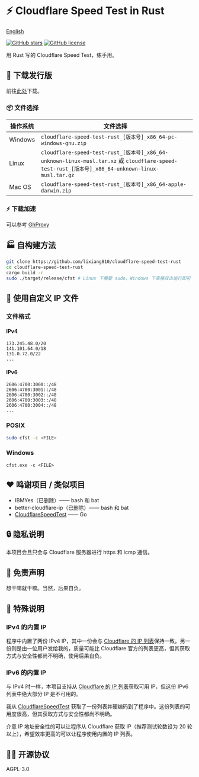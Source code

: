 # ⚡ Cloudflare Speed Test in Rust

[English](README-en_US.md)

[![GitHub stars](https://img.shields.io/github/stars/lixiang810/cloudflare-speed-test-rust?style=for-the-badge)](https://github.com/lixiang810/cloudflare-speed-test-rust/stargazers) [![GitHub license](https://img.shields.io/github/license/lixiang810/cloudflare-speed-test-rust?style=for-the-badge)](https://github.com/lixiang810/cloudflare-speed-test-rust/blob/main/LICENSE)

用 Rust 写的 Cloudflare Speed Test，练手用。

## 🔖 下载发行版

前往[此处](https://github.com/lixiang810/cloudflare-speed-test-rust/releases/)下载。

### 📦 文件选择

| 操作系统 | 文件选择                                                                                                                                         |
| -------- | ------------------------------------------------------------------------------------------------------------------------------------------------ |
| Windows  | `cloudflare-speed-test-rust_[版本号]_x86_64-pc-windows-gnu.zip`                                                                                  |
| Linux    | `cloudflare-speed-test-rust_[版本号]_x86_64-unknown-linux-musl.tar.xz` 或 `cloudflare-speed-test-rust_[版本号]_x86_64-unknown-linux-musl.tar.gz` |
| Mac OS   | `cloudflare-speed-test-rust_[版本号]_x86_64-apple-darwin.zip`                                                                                    |

### ⚡ 下载加速

可以参考 [GhProxy](https://ghproxy.com)

## 🏭 自构建方法

```bash
git clone https://github.com/lixiang810/cloudflare-speed-test-rust
cd cloudflare-speed-test-rust
cargo build -r
sudo ./target/release/cfst # Linux 下需要 sudo，Windows 下直接双击运行即可
```

## 🔧 使用自定义 IP 文件

### 文件格式

#### IPv4

```plaintext
173.245.48.0/20
141.101.64.0/18
131.0.72.0/22
...
```

#### IPv6

```plaintext
2606:4700:3000::/48
2606:4700:3001::/48
2606:4700:3002::/48
2606:4700:3003::/48
2606:4700:3004::/48
...
```

### POSIX

```bash
sudo cfst -c <FILE>
```

### Windows

```dos
cfst.exe -c <FILE>
```

## ❤️ 鸣谢项目 / 类似项目

- IBMYes（已删除）—— bash 和 bat
- better-cloudflare-ip（已删除）—— bash 和 bat
- [CloudflareSpeedTest](https://github.com/XIU2/CloudflareSpeedTest) —— Go

## 🔒 隐私说明

本项目会且只会与 Cloudflare 服务器进行 https 和 icmp 通信。

## 🤯 免责声明

想干嘛就干嘛。当然，后果自负。

## 📝 特殊说明

### IPv4 的内置 IP

程序中内置了两份 IPv4 IP，其中一份会与 [Cloudflare 的 IP 列表](https://www.cloudflare.com/ips-v4)保持一致。另一份则是由一位用户发给我的，质量可能比 Cloudflare 官方的列表更高，但其获取方式与安全性都尚不明确，使用后果自负。

### IPv6 的内置 IP

与 IPv4 时一样，本项目支持从 [Cloudflare 的 IP 列表](https://www.cloudflare.com/ips-v6)获取可用 IP，但这份 IPv6 列表中绝大部分 IP 是不可用的。

我从 [CloudflareSpeedTest](https://github.com/XIU2/CloudflareSpeedTest) 获取了一份列表并硬编码到了程序中。这份列表的可用度很高，但其获取方式与安全性都尚不明确。

介意 IP 地址安全性的可以让程序从 Cloudflare 获取 IP（推荐测试轮数设为 20 轮以上），希望效率更高的可以让程序使用内置的 IP 列表。

## 🧑‍🏭 开源协议

AGPL-3.0
